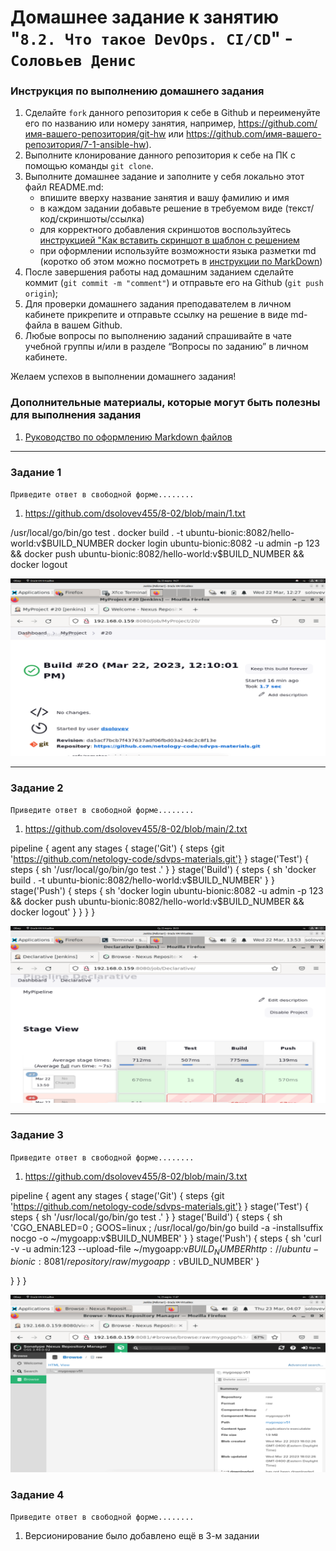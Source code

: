 # Домашнее задание к занятию "`8.2. Что такое DevOps. СI/СD`" - `Соловьев Денис`


### Инструкция по выполнению домашнего задания

   1. Сделайте `fork` данного репозитория к себе в Github и переименуйте его по названию или номеру занятия, например, https://github.com/имя-вашего-репозитория/git-hw или  https://github.com/имя-вашего-репозитория/7-1-ansible-hw).
   2. Выполните клонирование данного репозитория к себе на ПК с помощью команды `git clone`.
   3. Выполните домашнее задание и заполните у себя локально этот файл README.md:
      - впишите вверху название занятия и вашу фамилию и имя
      - в каждом задании добавьте решение в требуемом виде (текст/код/скриншоты/ссылка)
      - для корректного добавления скриншотов воспользуйтесь [инструкцией "Как вставить скриншот в шаблон с решением](https://github.com/netology-code/sys-pattern-homework/blob/main/screen-instruction.md)
      - при оформлении используйте возможности языка разметки md (коротко об этом можно посмотреть в [инструкции  по MarkDown](https://github.com/netology-code/sys-pattern-homework/blob/main/md-instruction.md))
   4. После завершения работы над домашним заданием сделайте коммит (`git commit -m "comment"`) и отправьте его на Github (`git push origin`);
   5. Для проверки домашнего задания преподавателем в личном кабинете прикрепите и отправьте ссылку на решение в виде md-файла в вашем Github.
   6. Любые вопросы по выполнению заданий спрашивайте в чате учебной группы и/или в разделе “Вопросы по заданию” в личном кабинете.
   
Желаем успехов в выполнении домашнего задания!
   
### Дополнительные материалы, которые могут быть полезны для выполнения задания

1. [Руководство по оформлению Markdown файлов](https://gist.github.com/Jekins/2bf2d0638163f1294637#Code)

---

### Задание 1

`Приведите ответ в свободной форме........`

1. https://github.com/dsolovev455/8-02/blob/main/1.txt

/usr/local/go/bin/go test .
docker build . -t ubuntu-bionic:8082/hello-world:v$BUILD_NUMBER
docker login ubuntu-bionic:8082 -u admin -p 123 && docker push ubuntu-bionic:8082/hello-world:v$BUILD_NUMBER && docker logout


![alt text](https://github.com/dsolovev455/8-02/blob/main/img/1.png)





---

### Задание 2

`Приведите ответ в свободной форме........`

1. https://github.com/dsolovev455/8-02/blob/main/2.txt


pipeline {
 agent any
 stages {
  stage('Git') {
   steps {git 'https://github.com/netology-code/sdvps-materials.git'}
  }
  stage('Test') {
   steps {
    sh '/usr/local/go/bin/go test .'
   }
  }
  stage('Build') {
   steps {
    sh 'docker build . -t ubuntu-bionic:8082/hello-world:v$BUILD_NUMBER'
   }
  }
  stage('Push') {
   steps {
    sh 'docker login ubuntu-bionic:8082 -u admin -p 123 && docker push ubuntu-bionic:8082/hello-world:v$BUILD_NUMBER && docker logout'   }
  }
 }
}

![alt text](https://github.com/dsolovev455/8-02/blob/main/img/2.png)


---

### Задание 3

`Приведите ответ в свободной форме........`

1. https://github.com/dsolovev455/8-02/blob/main/3.txt
 

pipeline {
 agent any
 stages {
  stage('Git') {
   steps {git 'https://github.com/netology-code/sdvps-materials.git'}
  }
  stage('Test') {
   steps {
    sh '/usr/local/go/bin/go test .'
   }
  }
  stage('Build') {
   steps {
    sh 'CGO_ENABLED=0 ; GOOS=linux ; /usr/local/go/bin/go build -a -installsuffix nocgo -o ~/mygoapp:v$BUILD_NUMBER'
   }
  }
  stage('Push') {
   steps {
    sh 'curl -v -u admin:123 --upload-file ~/mygoapp:v$BUILD_NUMBER http://ubuntu-bionic:8081/repository/raw/mygoapp:v$BUILD_NUMBER' }
    
  }
 }
}


![alt text](https://github.com/dsolovev455/8-02/blob/main/img/3.png)






### Задание 4

`Приведите ответ в свободной форме........`

1. Версионирование было добавлено ещё в 3-м задании
